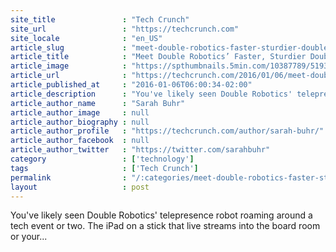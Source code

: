 ```yaml
---
site_title               : "Tech Crunch"
site_url                 : "https://techcrunch.com"
site_locale              : "en_US"
article_slug             : "meet-double-robotics-faster-sturdier-double-2-wheeled-ipad-with-a-face"
article_title            : "Meet Double Robotics’ Faster, Sturdier Double 2 Wheeled iPad With A Face"
article_image            : "https://spthumbnails.5min.com/10387789/519389447_c.jpg?w=764&h=400"
article_url              : "https://techcrunch.com/2016/01/06/meet-double-robotics-faster-sturdier-double-2-wheeled-ipad-with-a-face/"
article_published_at     : "2016-01-06T06:00:34-02:00"
article_description      : "You've likely seen Double Robotics' telepresence robot roaming around a tech event or two. The iPad on a stick that live streams into the board room or your..."
article_author_name      : "Sarah Buhr"
article_author_image     : null
article_author_biography : null
article_author_profile   : "https://techcrunch.com/author/sarah-buhr/"
article_author_facebook  : null
article_author_twitter   : "https://twitter.com/sarahbuhr"
category                 : ['technology']
tags                     : ['Tech Crunch']
permalink                : "/:categories/meet-double-robotics-faster-sturdier-double-2-wheeled-ipad-with-a-face/"
layout                   : post
---
```


You've likely seen Double Robotics' telepresence robot roaming around a tech event or two. The iPad on a stick that live streams into the board room or your...
